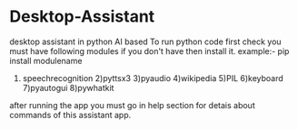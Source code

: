 # Desktop-Assistant
desktop assistant in python AI based
To run python code first check you must have following modules if you don't have then install it.
example:- pip install modulename

1) speechrecognition
2)pyttsx3
3)pyaudio
4)wikipedia
5)PIL
6)keyboard
7)pyautogui
8)pywhatkit

after running the app you must go in help section for detais about commands of this assistant app.
